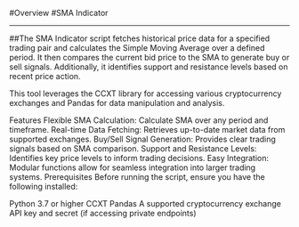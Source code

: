 #Overview
#SMA Indicator 
- - -
##The SMA Indicator script fetches historical price data for a specified trading pair and calculates the Simple Moving Average over a defined period. It then compares the current bid price to the SMA to generate buy or sell signals. Additionally, it identifies support and resistance levels based on recent price action.

This tool leverages the CCXT library for accessing various cryptocurrency exchanges and Pandas for data manipulation and analysis.

Features
Flexible SMA Calculation: Calculate SMA over any period and timeframe.
Real-time Data Fetching: Retrieves up-to-date market data from supported exchanges.
Buy/Sell Signal Generation: Provides clear trading signals based on SMA comparison.
Support and Resistance Levels: Identifies key price levels to inform trading decisions.
Easy Integration: Modular functions allow for seamless integration into larger trading systems.
Prerequisites
Before running the script, ensure you have the following installed:

Python 3.7 or higher
CCXT
Pandas
A supported cryptocurrency exchange API key and secret (if accessing private endpoints)
